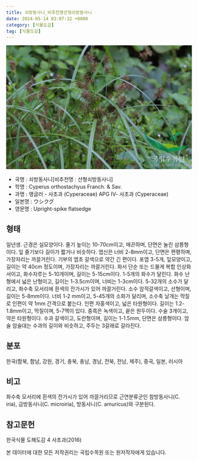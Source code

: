 ```yaml
---
title: 쇠방동사니_비추천명산형쇠방동사니
date: 2024-05-14 03:07:32 +0800
category: [식물도감]
tag: [식물도감]
---
```




![쇠방동사니[비추천명 : 산형쇠방동사니]](/assets/img/fileUpload/plants/basic/Cyperaceae/Cyperus/486/1_th2.JPG)
- 국명 : 쇠방동사니[비추천명 : 산형쇠방동사니]
- 학명 : Cyperus orthostachyus Franch. & Sav.
- 과명 : 앵글러 - 사초과 (Cyperaceae) APG Ⅳ- 사초과 (Cyperaceae)
- 일본명 : ウシクグ
- 영문명 : Upright-spike flatsedge


## 형태
일년생. 근경은 실모양이다. 줄기 높이는 10-70cm이고, 매끈하며, 단면은 눌린 삼릉형이다. 잎 줄기보다 길이가 짧거나 비슷하다. 엽신은 너비 2-8mm이고, 단면은 편평하며, 가장자리는 까끌거린다. 기부의 엽초 갈색으로 약간 긴 편이다. 포엽 3-5개, 잎모양이고, 길이는 약 40cm 정도이며, 가장자리는 까끌거린다. 화서 단순 또는 드물게 복합 인상화서이고, 화수자루는 5-10개이며, 길이는 5-15cm이다. 1-5개의 화수가 달린다. 화수 난형에서 넓은 난형이고, 길이는 1-3.5cm이며, 너비는 1-3cm이다. 5-32개의 소수가 달리고, 화수축 모서리에 흰색의 잔가시가 있어 까끌거린다. 소수 암적갈색이고, 선형이며, 길이는 5-8mm이다. 너비 1-2 mm이고, 5-45개의 소화가 달리며, 소수축 날개는 막질로 인편이 약 1mm 간격으로 붙는다. 인편 자홍색이고, 넓은 타원형이다. 길이는 1.2-1.8mm이고, 막질이며, 5-7맥이 있다. 중륵은 녹색이고, 끝은 원두이다. 수술 3개이고, 약은 타원형이다. 수과 갈색이고, 도란형이며, 길이는 1-1.5mm, 단면은 삼릉형이다. 암술 암술대는 수과의 길이와 비슷하고, 주두는 3갈래로 갈라진다.
## 분포
한국(함북, 함남, 강원, 경기, 충북, 충남, 경남, 전북, 전남, 제주), 중국, 일본, 러시아
## 비고
화수축 모서리에 흰색의 잔가시가 있어 까끌거리므로 근연분류군인 참방동사니(C. iria), 금방동사니(C. microiria), 방동사니(C. amuricus)와 구분된다.
## 참고문헌
한국식물 도해도감 4 사초과(2016)






본 데이터에 대한 모든 저작권리는 국립수목원 또는 원저작자에게 있습니다.
